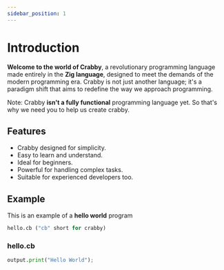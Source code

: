 ```yaml
---
sidebar_position: 1
---
```


# Introduction

**Welcome to the world of Crabby**, a revolutionary programming language made entirely in the **Zig language**, designed to meet the demands of the modern programming era. Crabby is not just another language; it's a paradigm shift that aims to redefine the way we approach programming.

Note: Crabby **isn't a fully functional** programming language yet. So that's why we need you to help us create crabby.

## Features

- Crabby designed for simplicity.
- Easy to learn and understand.
- Ideal for beginners.
- Powerful for handling complex tasks.
- Suitable for experienced developers too.

## Example

This is an example of a **hello world** program

```python
hello.cb ("cb" short for crabby)
```

### hello.cb

```python
output.print("Hello World");
```
